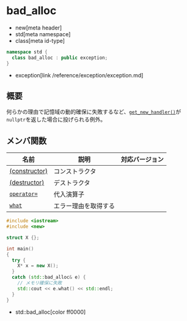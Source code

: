 # bad_alloc
* new[meta header]
* std[meta namespace]
* class[meta id-type]

```cpp
namespace std {
  class bad_alloc : public exception;
}
```
* exception[link /reference/exception/exception.md]

## 概要
何らかの理由で記憶域の動的確保に失敗するなど、[`get_new_handler()`](get_new_handler.md)が`nullptr`を返した場合に投げられる例外。


## メンバ関数

| 名前 | 説明 | 対応バージョン |
|------|------|----------------|
| [(constructor)](bad_alloc/op_constructor.md) | コンストラクタ | |
| [(destructor)](bad_alloc/op_destructor.md) | デストラクタ | |
| [`operator=`](bad_alloc/op_assign.md) | 代入演算子 | |
| [`what`](bad_alloc/what.md) | エラー理由を取得する | |


```cpp example
#include <iostream>
#include <new>

struct X {};

int main()
{
  try {
    X* x = new X();
  }
  catch (std::bad_alloc& e) {
    // メモリ確保に失敗
    std::cout << e.what() << std::endl;
  }
}
```
* std::bad_alloc[color ff0000]

